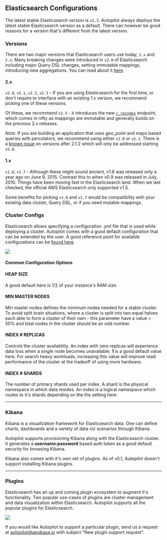 ## Elasticsearch Configurations

The latest stable Elasticsearch version is ``v2.3``. Autopilot always deploys the latest stable Elasticsearch version as a default. There can however be good reasons for a version that's different from the latest version.

### Versions

There are two major versions that Elasticsearch users use today, ``1.x`` and ``2.x``. Many breaking changes were introduced in ``v2.0`` of Elasticsearch including major Query DSL changes, setting immutable mappings, introducing new aggregations. You can read about it [here](https://www.elastic.co/guide/en/elasticsearch/reference/current/breaking-changes-2.0.html).

#### 2.x

``v2.0``, ``v2.1``, ``v2.2``, ``v2.3`` - If you are using Elasticsearch for the first time, or don't require to interface with an existing 1.x version, we recommend picking one of these versions.

Of these, we recommend ``v2.3`` - it introduces the new [``/_reindex``](https://www.elastic.co/guide/en/elasticsearch/reference/current/docs-reindex.html) endpoint, which comes in nifty as mappings are immutable and generally builds on the previous 2.x releases.

*Note:* If you are building an application that uses geo_point and maps based queries with percolators, we recommend using either ``v2.0`` or ``v2.1``. There is a [known issue](https://github.com/elastic/elasticsearch/issues/16832) on versions after 2.1.2 which will only be addressed starting ``v5.0``.

#### 1.x

``v1.6``, ``v1.7`` - Although these might sound ancient, v1.6 was released only a year ago on June 9, 2015. Contrast this to when v0.9 was released in July, 2010. Things have been moving fast in the Elasticsearch land. When we last checked, the official AWS Elasticsearch only supported v1.5.

Some benefits for picking ``v1.6`` and ``v1.7`` would be compatibility with your existing data cluster, Query DSL, or if you need mutable mappings.


### Cluster Configs

Elasticsearch allows specifying a configuration .yml file that is used while deploying a cluster. Autopilot comes with a good default configuration that can be extended by the user. A good reference point for available configurations can be [found here](https://www.elastic.co/guide/en/elasticsearch/reference/current/setup-configuration.html).

![](https://camo.githubusercontent.com/dedeabcbb5875557a3e825f1633807cf1bf8eb59/68747470733a2f2f692e696d6775722e636f6d2f325765535342442e706e67)

#### Common Configuration Options

#### HEAP SIZE
A good default here is 1/2 of your instance's RAM size.

#### MIN MASTER NODES
Min master nodes defines the minimum nodes needed for a stable cluster. To avoid split brain situations, where a cluster is split into two equal halves each able to form a cluster of their own - this parameter have a value > 50% and total nodes in the cluster should be an odd number.

#### INDEX # REPLICAS
Controls the cluster availability. An index with zero replicas will experience data loss when a single node becomes unavailable. **1** is a good default value here. For search heavy workloads, increasing this value will improve read performance of the cluster at the tradeoff of using more hardware.

#### INDEX # SHARDS
The number of primary shards used per index. A shard is the physical namespace in which data resides. An index is a logical namespace which routes to it's shards depending on the the setting here. 

---

### Kibana

Kibana is a visualization framework for Elasticsearch data. One can define charts, dashboards and a variety of data viz scenarios through Kibana. 

Autopilot supports provisioning Kibana along with the Elasticsearch cluster. It generates a **username:password** based auth token as a good default security for browsing Kibana.

Kibana also comes with it's own set of plugins. As of v0.1, Autopilot doesn't support installing Kibana plugins.

---

### Plugins

Elasticsearch has an up and coming plugin ecosystem to augment it's functionality. Two popular use-cases of plugins are cluster management and data visualization within Elasticsearch. Autopilot supports all the popular plugins for Elasticsearch.

![](https://camo.githubusercontent.com/add364f5f713bf445313637f104b2881e527d4df/68747470733a2f2f692e696d6775722e636f6d2f4f3443485952332e706e67)

If you would like Autopilot to support a particular plugin, send us a request at autopilot@appbase.io with subject "New plugin support request".
